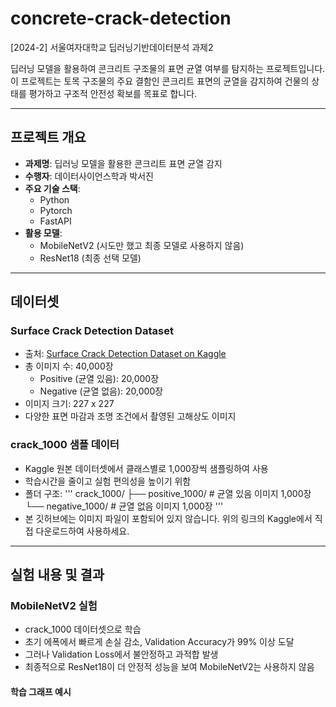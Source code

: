 # concrete-crack-detection
[2024-2] 서울여자대학교 딥러닝기반데이터분석 과제2

딥러닝 모델을 활용하여 콘크리트 구조물의 표면 균열 여부를 탐지하는 프로젝트입니다.
이 프로젝트는 토목 구조물의 주요 결함인 콘크리트 표면의 균열을 감지하여 건물의 상태를 평가하고 구조적 안전성 확보를 목표로 합니다.

---

## 프로젝트 개요

- **과제명**: 딥러닝 모델을 활용한 콘크리트 표면 균열 감지
- **수행자**: 데이터사이언스학과 박서진
- **주요 기술 스택**:
  - Python
  - Pytorch
  - FastAPI
- **활용 모델**:
  - MobileNetV2 (시도만 했고 최종 모델로 사용하지 않음)
  - ResNet18 (최종 선택 모델)
 
---

## 데이터셋

### Surface Crack Detection Dataset

- 출처: [Surface Crack Detection Dataset on Kaggle](https://www.kaggle.com/datasets/arunrk7/surface-crack-detection)
- 총 이미지 수: 40,000장
  - Positive (균열 있음): 20,000장
  - Negative (균열 없음): 20,000장
- 이미지 크기: 227 x 227
- 다양한 표면 마감과 조명 조건에서 촬영된 고해상도 이미지

### crack_1000 샘플 데이터

- Kaggle 원본 데이터셋에서 클래스별로 1,000장씩 샘플링하여 사용
- 학습시간을 줄이고 실험 편의성을 높이기 위함
- 폴더 구조:
  '''
  crack_1000/
        ├── positive_1000/   # 균열 있음 이미지 1,000장
        └── negative_1000/   # 균열 없음 이미지 1,000장
  '''
- 본 깃허브에는 이미지 파일이 포함되어 있지 않습니다. 위의 링크의 Kaggle에서 직접 다운로드하여 사용하세요.

---

## 실험 내용 및 결과

### MobileNetV2 실험

- crack_1000 데이터셋으로 학습
- 초기 에폭에서 빠르게 손실 감소, Validation Accuracy가 99% 이상 도달
- 그러나 Validation Loss에서 불안정하고 과적합 발생
- 최종적으로 ResNet18이 더 안정적 성능을 보여 MobileNetV2는 사용하지 않음

#### 학습 그래프 예시




